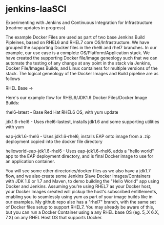 # jenkins-IaaSCI
Experimenting with Jenkins and Continuous Integration for Infrastructure (readme updates in progress)

The example Docker Files are used as part of two base Jenkins Build Pipleines, based on RHEL6 and RHEL7 core OS/Infrastructure.  We have grouped the supporting Docker files in the rhel6 and rhel7 branches.  In our example, our use case is a complete OS/Platform/Application stack.  We have created the supporting Docker file/image geneology such that we can automate the testing of any change at any point in the stack via Jenkins, Docker File/Images Builds, and Linux containers for multiple versions of the stack.  The logical geneology of the Docker Images and Build pipeline are as follows

RHEL Base -\>

Here's our example flow for RHEL6/JDK1.6 Docker Files/Docker Image Builds:

rhel6-latest - Base Red Hat RHEL6 OS, with yum update

jdk1.6-rhel6 - Uses rhel6-lastest, installs jdk1.6 and some supporting utilities with yum

eap-jdk1.6-rhel6 - Uses jdk1.6-rhel6, installs EAP onto image from a .zip deployment copied into the docker file directory

helloworld-eap-jdk1.6-rhel6 - Uses eap-jdk1.6-rhel6, adds a "hello world" app to the EAP deployment directory, and is final Docker image to use for an application container.

 

You will see some other directories/docker files as we also have a jdk1.7 flow, and we also create some Jenkins Slave Docker Images/Containers with JDK 1.6 or 1.7 and Maven, to demo building the "Hello World" app using Docker and Jenkins.   Assuming you're using RHEL7 as your Docker host, your Docker Images created will pickup the host's subscribed entitlements, enabling you to seamlessly using yum as part of your image builds like in our examples.   My github repo also has a "rhel7" branch, with the same set of Docker files setup to support RHEL7.   You may already be aware of this, but you can run a Docker Container using a any RHEL base OS (eg. 5,.X 6.X, 7.X) on any RHEL Host OS that supports Docker.


